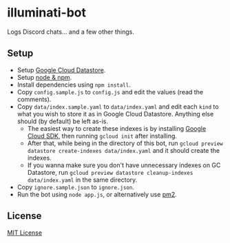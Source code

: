 # illuminati-bot
Logs Discord chats... and a few other things.

## Setup
- Setup [Google Cloud Datastore](https://console.cloud.google.com/datastore/).
- Setup [node & npm](https://nodejs.org/).
- Install dependencies using `npm install`.
- Copy `config.sample.js` to `config.js` and edit the values (read the comments).
- Copy `data/index.sample.yaml` to `data/index.yaml` and edit each `kind` to what you wish to store it as in Google Cloud Datastore. Anything else should (by default) be left as-is.
    - The easiest way to create these indexes is by installing [Google Cloud SDK](https://cloud.google.com/sdk/), then running `gcloud init` after installing.
    - After that, while being in the directory of this bot, run `gcloud preview datastore create-indexes data/index.yaml` and it should create the indexes.
    - If you wanna make sure you don't have unnecessary indexes on GC Datastore, run `gcloud preview datastore cleanup-indexes data/index.yaml` in the same directory.
- Copy `ignore.sample.json` to `ignore.json`.
- Run the bot using `node app.js`, or alternatively use [pm2](http://pm2.keymetrics.io/).

## License
[MIT License](LICENSE.md)
